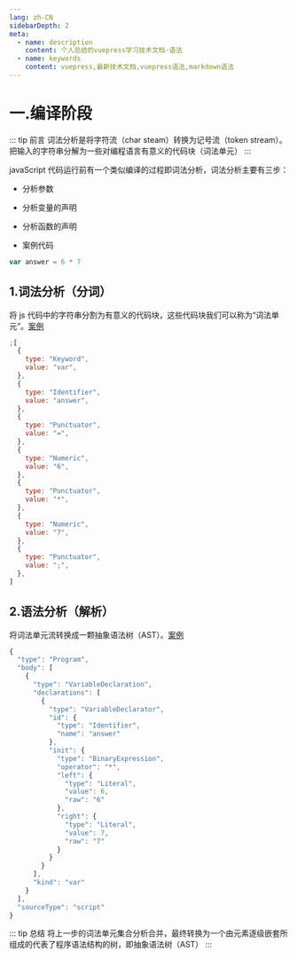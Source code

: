 ```yaml
---
lang: zh-CN
sidebarDepth: 2
meta:
  - name: description
    content: 个人总结的vuepress学习技术文档-语法
  - name: keywords
    content: vuepress,最新技术文档,vuepress语法,markdown语法
---
```


# 一.编译阶段

::: tip 前言
词法分析是将字符流（char steam）转换为记号流（token stream）。把输入的字符串分解为一些对编程语言有意义的代码块（词法单元）
:::

javaScript 代码运行前有一个类似编译的过程即词法分析，词法分析主要有三步：

- 分析参数
- 分析变量的声明
- 分析函数的声明

- 案例代码

```js
var answer = 6 * 7
```

## 1.词法分析（分词）

将 js 代码中的字符串分割为有意义的代码块，这些代码块我们可以称为“词法单元”。[案例](https://esprima.org/demo/parse.html#)

```js
;[
  {
    type: "Keyword",
    value: "var",
  },
  {
    type: "Identifier",
    value: "answer",
  },
  {
    type: "Punctuator",
    value: "=",
  },
  {
    type: "Numeric",
    value: "6",
  },
  {
    type: "Punctuator",
    value: "*",
  },
  {
    type: "Numeric",
    value: "7",
  },
  {
    type: "Punctuator",
    value: ";",
  },
]
```

## 2.语法分析（解析）

将词法单元流转换成一颗抽象语法树（AST）。[案例](https://esprima.org/demo/parse.html)

```js
{
  "type": "Program",
  "body": [
    {
      "type": "VariableDeclaration",
      "declarations": [
        {
          "type": "VariableDeclarator",
          "id": {
            "type": "Identifier",
            "name": "answer"
          },
          "init": {
            "type": "BinaryExpression",
            "operator": "*",
            "left": {
              "type": "Literal",
              "value": 6,
              "raw": "6"
            },
            "right": {
              "type": "Literal",
              "value": 7,
              "raw": "7"
            }
          }
        }
      ],
      "kind": "var"
    }
  ],
  "sourceType": "script"
}
```

::: tip 总结
将上一步的词法单元集合分析合并，最终转换为一个由元素逐级嵌套所组成的代表了程序语法结构的树，即抽象语法树（AST）
:::
